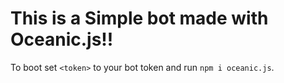# This is a Simple bot made with Oceanic.js!!
To boot set `<token>` to your bot token and run `npm i oceanic.js`.
